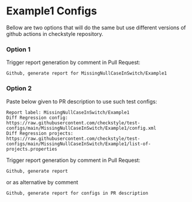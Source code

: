 # Example1 Configs

Bellow are two options that will do the same but use different versions
of github actions in checkstyle repository.


### Option 1
Trigger report generation by comment in Pull Request:
```
Github, generate report for MissingNullCaseInSwitch/Example1
```

### Option 2

Paste below given to PR description to use such test configs:
```
Report label: MissingNullCaseInSwitch/Example1
Diff Regression config: https://raw.githubusercontent.com/checkstyle/test-configs/main/MissingNullCaseInSwitch/Example1/config.xml
Diff Regression projects: https://raw.githubusercontent.com/checkstyle/test-configs/main/MissingNullCaseInSwitch/Example1/list-of-projects.properties
```

Trigger report generation by comment in Pull Request:
```
Github, generate report
```
or as alternative by comment
```
Github, generate report for configs in PR description
```
